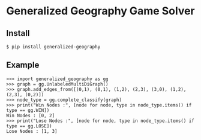 # Generalized Geography Game Solver

## Install

```console
$ pip install generalized-geography
```

## Example

```console
>>> import generalized_geography as gg
>>> graph = gg.UnlabeledMultiDiGraph()
>>> graph.add_edges_from([(0,1), (0,1), (1,2), (2,3), (3,0), (1,2), (2,3), (0,2)])
>>> node_type = gg.complete_classify(graph)
>>> print("Win Nodes :", [node for node, type in node_type.items() if type == gg.WIN])
Win Nodes : [0, 2]
>>> print("Lose Nodes :", [node for node, type in node_type.items() if type == gg.LOSE])
Lose Nodes : [1, 3]
```
